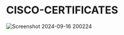 # CISCO-CERTIFICATES

![Screenshot 2024-09-16 200224](https://github.com/user-attachments/assets/9dddb7df-110b-45c0-9d5c-35f0497ac90e)
